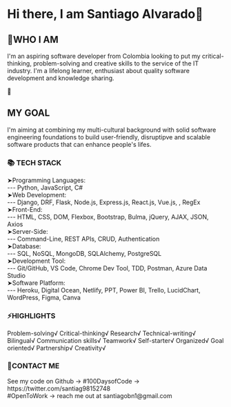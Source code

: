 <h1>Hi there, I am Santiago Alvarado👋</h1>

<!--
**saperez17/saperez17** is a ✨ _special_ ✨ repository because its `README.md` (this file) appears on your GitHub profile.

Here are some ideas to get you started:

- 🔭 I’m currently working on ... Software Development
- 🌱 I’m currently learning ... Redux & Styled Components
- 👯 I’m looking to collaborate on ... Project
- 🤔 I’m looking for help with ... joining a team
- 💬 Ask me about ... Anything
- 📫 How to reach me: ... santiagobn1@gmail.com
- 😄 Pronouns: ... He/him/his
- ⚡ Fun fact: ... For some reason I like trying out dangerous things.
-->
<h2>👦WHO I AM</h2>
I'm an aspiring software developer from Colombia looking to put my critical-thinking, problem-solving and creative skills to the service
of the IT industry. I'm a lifelong learner, enthusiast about quality software development and knowledge sharing.

🚀<h2>MY GOAL</h2>
I'm aiming at combining my multi-cultural background with solid software engineering foundations to build user-friendly, disruptipve and scalable software 
products that can enhance people's lifes.

<h3>📚 TECH STACK</h3>

➤Programming Languages: <br> 
--- Python, JavaScript, C# <br>
➤Web Development:<br>
--- Django, DRF, Flask, Node.js, Express.js, React.js, Vue.js, , RegEx <br>
➤Front-End:<br>
--- HTML, CSS, DOM, Flexbox, Bootstrap, Bulma, jQuery, AJAX, JSON, Axios<br>
➤Server-Side:<br>
--- Command-Line, REST APIs, CRUD, Authentication <br>
➤Database: <br>
--- SQL, NoSQL, MongoDB, SQLAlchemy, PostgreSQL <br>
➤Development Tool: <br>
--- Git/GitHub, VS Code, Chrome Dev Tool, TDD, Postman, Azure Data Studio <br>
➤Software Platform: <br>
--- Heroku, Digital Ocean, Netlify, PPT, Power BI, Trello, LucidChart, WordPress, Figma, Canva <br>


<h3>⚡HIGHLIGHTS</h3>
Problem-solving√  Critical-thinking√  Research√  Technical-writing√  Bilingual√  Communication skills√ 
Teamwork√  Self-starter√  Organized√  Goal oriented√ Partnership√ Creativity√ 

<h3>📖CONTACT ME</h3>
See my code on Github -> #100DaysofCode -> https://twitter.com/santiag98152748 <br>
#OpenToWork -> reach me out at santiagobn1@gmail.com
